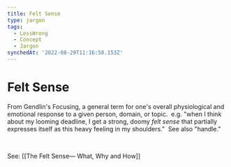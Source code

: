```yaml
---
title: Felt Sense
type: jargon
tags:
  - LessWrong
  - Concept
  - Jargon
synchedAt: '2022-08-29T11:16:58.153Z'
---
```


# Felt Sense

From Gendlin's Focusing, a general term for one's overall physiological and emotional response to a given person, domain, or topic.  e.g. "when I think about my looming deadline, I get a strong, doomy *felt sense* that partially expresses itself as this heavy feeling in my shoulders."  See also "handle."

 

See: [[The Felt Sense— What, Why and How]]

